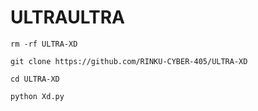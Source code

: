 # ULTRAULTRA

`rm -rf ULTRA-XD`

`git clone https://github.com/RINKU-CYBER-405/ULTRA-XD`




`cd ULTRA-XD`


`python Xd.py`



